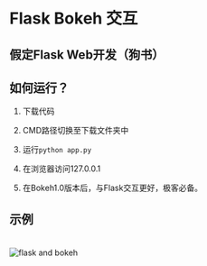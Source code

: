 # Flask Bokeh 交互

## 假定Flask Web开发（狗书）

## 如何运行？

1. 下载代码
1. CMD路径切换至下载文件夹中
1. 运行`python app.py`
1. 在浏览器访问127.0.0.1

1. 在Bokeh1.0版本后，与Flask交互更好，极客必备。

## 示例

<div>
  <img src="flask-bokeh-chart.png" style="max-width: 50%; border:0; box-shadow: none; padding-top:20px" alt="flask and bokeh">
</div>
